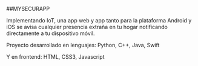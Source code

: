 
##MYSECURAPP

Implementando IoT, una app web y app tanto para la plataforma Android y iOS se avisa cualquier presencia extraña en tu hogar notificando 
directamente a tu dispositivo móvil.

Proyecto desarrollado en lenguajes:
Python, C++, Java, Swift

Y en frontend:
HTML, CSS3, Javascript

